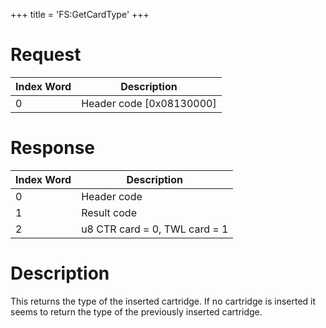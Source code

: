 +++
title = 'FS:GetCardType'
+++

# Request

| Index Word | Description                |
|------------|----------------------------|
| 0          | Header code \[0x08130000\] |

# Response

| Index Word | Description                   |
|------------|-------------------------------|
| 0          | Header code                   |
| 1          | Result code                   |
| 2          | u8 CTR card = 0, TWL card = 1 |

# Description

This returns the type of the inserted cartridge. If no cartridge is
inserted it seems to return the type of the previously inserted
cartridge.

